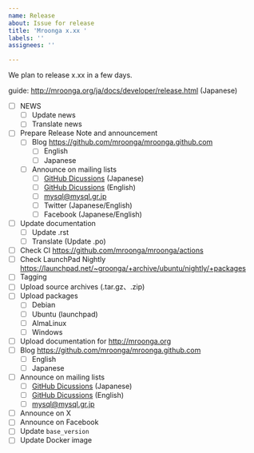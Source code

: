 ```yaml
---
name: Release
about: Issue for release
title: 'Mroonga x.xx '
labels: ''
assignees: ''

---
```


We plan to release x.xx in a few days.

guide: http://mroonga.org/ja/docs/developer/release.html (Japanese)

- [ ] NEWS
  - [ ] Update news
  - [ ] Translate news
- [ ] Prepare Release Note and announcement
  - [ ] Blog https://github.com/mroonga/mroonga.github.com
    - [ ] English
    - [ ] Japanese
  - [ ] Announce on mailing lists
    - [ ] [GitHub Dicussions](https://github.com/mroonga/groonga/discussions/categories/releases) (Japanese)
    - [ ] [GitHub Dicussions](https://github.com/mroonga/groonga/discussions/categories/releases) (English)
    - [ ] mysql@mysql.gr.jp
    - [ ] Twitter (Japanese/English)
    - [ ] Facebook (Japanese/English)
- [ ] Update documentation
  - [ ] Update .rst
  - [ ] Translate (Update .po)
- [ ] Check CI https://github.com/mroonga/mroonga/actions
- [ ] Check LaunchPad Nightly https://launchpad.net/~groonga/+archive/ubuntu/nightly/+packages
- [ ] Tagging
- [ ] Upload source archives (.tar.gz、.zip)
- [ ] Upload packages
  - [ ] Debian
  - [ ] Ubuntu (launchpad)
  - [ ] AlmaLinux
  - [ ] Windows
- [ ] Upload documentation for http://mroonga.org
- [ ] Blog https://github.com/mroonga/mroonga.github.com
  - [ ] English
  - [ ] Japanese
- [ ] Announce on mailing lists
  - [ ] [GitHub Dicussions](https://github.com/mroonga/mroonga/discussions/categories/releases) (Japanese)
  - [ ] [GitHub Dicussions](https://github.com/mroonga/mroonga/discussions/categories/releases) (English)
  - [ ] mysql@mysql.gr.jp
- [ ] Announce on X
- [ ] Announce on Facebook
- [ ] Update `base_version`
- [ ] Update Docker image
